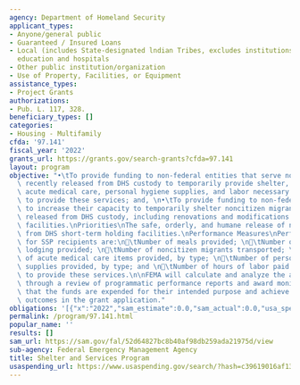 ```yaml
---
agency: Department of Homeland Security
applicant_types:
- Anyone/general public
- Guaranteed / Insured Loans
- Local (includes State-designated lndian Tribes, excludes institutions of higher
  education and hospitals
- Other public institution/organization
- Use of Property, Facilities, or Equipment
assistance_types:
- Project Grants
authorizations:
- Pub. L. 117, 328.
beneficiary_types: []
categories:
- Housing - Multifamily
cfda: '97.141'
fiscal_year: '2022'
grants_url: https://grants.gov/search-grants?cfda=97.141
layout: program
objective: "•\tTo provide funding to non-federal entities that serve noncitizen migrants\
  \ recently released from DHS custody to temporarily provide shelter, food, transportation,\
  \ acute medical care, personal hygiene supplies, and labor necessary to manage cases\
  \ to provide these services; and, \n•\tTo provide funding to non-federal entities\
  \ to increase their capacity to temporarily shelter noncitizen migrants recently\
  \ released from DHS custody, including renovations and modifications to existing\
  \ facilities.\nPriorities\nThe safe, orderly, and humane release of noncitizen migrants\
  \ from DHS short-term holding facilities.\nPerformance Measures\nPerformance measures\
  \ for SSP recipients are:\n\tNumber of meals provided; \n\tNumber of nights of\
  \ lodging provided; \n\tNumber of noncitizen migrants transported; \n\tNumber\
  \ of acute medical care items provided, by type; \n\tNumber of personal hygiene\
  \ supplies provided, by type; and \n\tNumber of hours of labor paid to manage cases\
  \ to provide these services.\n\nFEMA will calculate and analyze the above metrics\
  \ through a review of programmatic performance reports and award monitoring to ensure\
  \ that the funds are expended for their intended purpose and achieve the stated\
  \ outcomes in the grant application."
obligations: '[{"x":"2022","sam_estimate":0.0,"sam_actual":0.0,"usa_spending_actual":0.0},{"x":"2023","sam_estimate":363800000.0,"sam_actual":0.0,"usa_spending_actual":363800000.0},{"x":"2024","sam_estimate":8000000000.0,"sam_actual":0.0,"usa_spending_actual":408764226.0}]'
permalink: /program/97.141.html
popular_name: ''
results: []
sam_url: https://sam.gov/fal/52d64827bc8b40af98db259ada21975d/view
sub-agency: Federal Emergency Management Agency
title: Shelter and Services Program
usaspending_url: https://www.usaspending.gov/search/?hash=c39619016af1309383251252d87ab897
---
```

